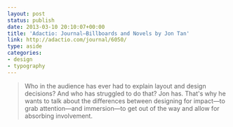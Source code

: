 ```yaml
---
layout: post
status: publish
date: 2013-03-10 20:10:07+00:00
title: 'Adactio: Journal—Billboards and Novels by Jon Tan'
link: http://adactio.com/journal/6050/
type: aside
categories:
- design
- typography
---
```


> 
  
> 
> Who in the audience has ever had to explain layout and design decisions? And who has struggled to do that? Jon has. That's why he wants to talk about the differences between designing for impact—to grab attention—and immersion—to get out of the way and allow for absorbing involvement.
> 
> 

